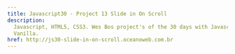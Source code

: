 ```yaml
---
title: Javascript30 - Project 13 Slide in On Scroll
description:
  Javascript, HTML5, CSS3. Wes Bos project's of the 30 days with Javascript
  Vanilla.
href: http://js30-slide-in-on-scroll.oceanoweb.com.br
---
```

